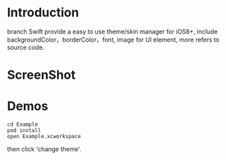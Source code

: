 

# Introduction

branch Swift provide a easy to use theme/skin manager for iOS8+, include backgroundColor，borderColor，font, image for UI element, more refers to source code.

# ScreenShot

# Demos

```
cd Example
pod install
open Example.xcworkspace
```

then click 'change theme'.
